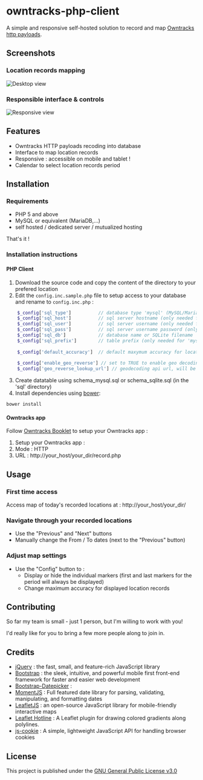 # owntracks-php-client
A simple and responsive self-hosted solution to record and map [Owntracks](https://owntracks.org/) [http payloads](http://owntracks.org/booklet/tech/http/).

## Screenshots
### Location records mapping
![Desktop view](https://cloud.githubusercontent.com/assets/2725792/23558947/d27e3c2c-0035-11e7-87fa-bb8c929a8e2c.png)

### Responsible interface & controls
![Responsive view](https://cloud.githubusercontent.com/assets/2725792/23558838/5be76e94-0035-11e7-9d39-84f4e9760fb3.png)

## Features
* Owntracks HTTP payloads recoding into database
* Interface to map location records
* Responsive : accessible on mobile and tablet !
* Calendar to select location records period

## Installation
### Requirements
- PHP 5 and above
- MySQL or equivalent (MariaDB,...)
- self hosted / dedicated server / mutualized hosting

That's it !

### Installation instructions
#### PHP Client
1. Download the source code and copy the content of the directory to your prefered location
2. Edit the `config.inc.sample.php` file to setup access to your database and rename to `config.inc.php` :
```php
	$_config['sql_type']          // database type 'mysql' (MySQL/MariaDB) or 'sqlite'
	$_config['sql_host']          // sql server hostname (only needed for 'mysql')
	$_config['sql_user']          // sql server username (only needed for 'mysql')
	$_config['sql_pass']          // sql server username password (only needed for 'mysql')
	$_config['sql_db']            // database name or SQLite filename
	$_config['sql_prefix']        // table prefix (only needed for 'mysql')
	
	$_config['default_accuracy']  // default maxymum accuracy for location record to be displayed on the map
	
	$_config['enable_geo_reverse'] // set to TRUE to enable geo decoding of location records
	$_config['geo_reverse_lookup_url'] // geodecoding api url, will be appended with lat= & lon= attributes 
```
3. Create datatable using schema_mysql.sql or schema_sqlite.sql (in the 'sql' directory)
4. Install dependencies using [bower](https://bower.io/):
```
bower install
```

#### Owntracks app
Follow [Owntracks Booklet](http://owntracks.org/booklet/features/settings/) to setup your Owntracks app :

1. Setup your Owntracks app :
  1. Mode : HTTP
  2. URL : http://your_host/your_dir/record.php
  
## Usage
### First time access
Access map of today's recorded locations at : http://your_host/your_dir/

### Navigate through your recorded locations
* Use the "Previous" and "Next" buttons
* Manually change the From / To dates (next to the "Previous" button)

### Adjust map settings
* Use the "Config" button to :
  * Display or hide the individual markers (first and last markers for the period will always be displayed)
  * Change maximum accuracy for displayed location records

## Contributing
So far my team is small - just 1 person, but I'm willing to work with you!

I'd really like for you to bring a few more people along to join in.

## Credits
* [jQuery](https://jquery.com/) : the fast, small, and feature-rich JavaScript library
* [Bootstrap](http://getbootstrap.com/) : the sleek, intuitive, and powerful mobile first front-end framework for faster and easier web development
* [Bootstrap-Datepicker](https://eonasdan.github.io/bootstrap-datetimepicker/) : 
* [MomentJS](https://momentjs.com/) : Full featured date library for parsing, validating, manipulating, and formatting dates
* [LeafletJS](http://leafletjs.com/) : an open-source JavaScript library for mobile-friendly interactive maps
* [Leaflet Hotline](https://iosphere.github.io/Leaflet.hotline/) : A Leaflet plugin for drawing colored gradients along polylines.
* [js-cookie](https://github.com/js-cookie/js-cookie) : A simple, lightweight JavaScript API for handling browser cookies

## License
This project is published under the [GNU General Public License v3.0](https://choosealicense.com/licenses/gpl-3.0/)

